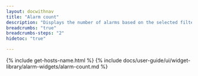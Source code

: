 ```yaml
---
layout: docwithnav
title: "Alarm count"
description: "Displays the number of alarms based on the selected filter."
breadcrumbs: "true"
breadcrumbs-steps: "2"
hidetoc: "true"

---
```

{% include get-hosts-name.html %}
{% include docs/user-guide/ui/widget-library/alarm-widgets/alarm-count.md %}
